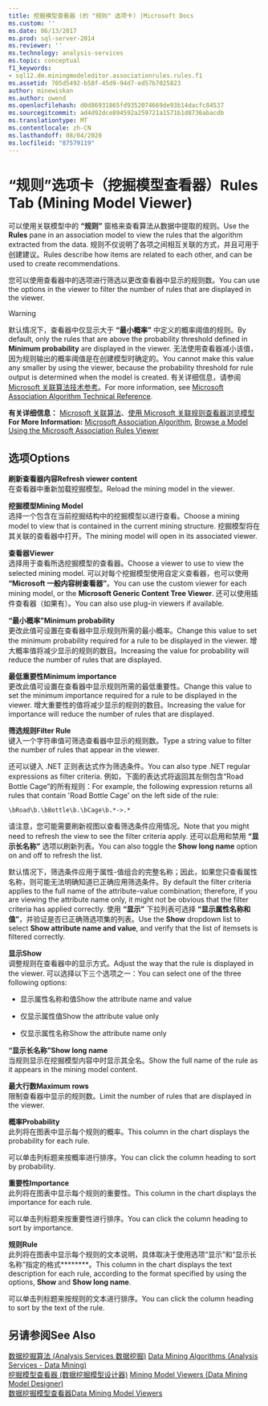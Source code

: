 ```yaml
---
title: 挖掘模型查看器 (的 "规则" 选项卡) |Microsoft Docs
ms.custom: ''
ms.date: 06/13/2017
ms.prod: sql-server-2014
ms.reviewer: ''
ms.technology: analysis-services
ms.topic: conceptual
f1_keywords:
- sql12.dm.miningmodeleditor.associationrules.rules.f1
ms.assetid: 705d5492-b58f-45d9-94d7-ed57b7025823
author: minewiskan
ms.author: owend
ms.openlocfilehash: d0d86931865fd9352074669de93b14dacfc84537
ms.sourcegitcommit: ad4d92dce894592a259721a1571b1d8736abacdb
ms.translationtype: MT
ms.contentlocale: zh-CN
ms.lasthandoff: 08/04/2020
ms.locfileid: "87579119"
---
```

# <a name="rules-tab-mining-model-viewer"></a><span data-ttu-id="1e276-102">“规则”选项卡（挖掘模型查看器）</span><span class="sxs-lookup"><span data-stu-id="1e276-102">Rules Tab (Mining Model Viewer)</span></span>
  <span data-ttu-id="1e276-103">可以使用关联模型中的 **“规则”** 窗格来查看算法从数据中提取的规则。</span><span class="sxs-lookup"><span data-stu-id="1e276-103">Use the **Rules** pane in an association model to view the rules that the algorithm extracted from the data.</span></span> <span data-ttu-id="1e276-104">规则不仅说明了各项之间相互关联的方式，并且可用于创建建议。</span><span class="sxs-lookup"><span data-stu-id="1e276-104">Rules describe how items are related to each other, and can be used to create recommendations.</span></span>  
  
 <span data-ttu-id="1e276-105">您可以使用查看器中的选项进行筛选以更改查看器中显示的规则数。</span><span class="sxs-lookup"><span data-stu-id="1e276-105">You can use the options in the viewer to filter the number of rules that are displayed in the viewer.</span></span>  
  
> [!WARNING]  
>  <span data-ttu-id="1e276-106">默认情况下，查看器中仅显示大于 **“最小概率”** 中定义的概率阈值的规则。</span><span class="sxs-lookup"><span data-stu-id="1e276-106">By default, only the rules that are above the probability threshold defined in **Minimum probability** are displayed in the viewer.</span></span> <span data-ttu-id="1e276-107">无法使用查看器减小该值，因为规则输出的概率阈值是在创建模型时确定的。</span><span class="sxs-lookup"><span data-stu-id="1e276-107">You cannot make this value any smaller by using the viewer, because the probability threshold for rule output is determined when the model is created.</span></span> <span data-ttu-id="1e276-108">有关详细信息，请参阅 [Microsoft 关联算法技术参考](data-mining/microsoft-association-algorithm-technical-reference.md)。</span><span class="sxs-lookup"><span data-stu-id="1e276-108">For more information, see [Microsoft Association Algorithm Technical Reference](data-mining/microsoft-association-algorithm-technical-reference.md).</span></span>  
  
 <span data-ttu-id="1e276-109">**有关详细信息：** [Microsoft 关联算法](data-mining/microsoft-association-algorithm.md)、[使用 Microsoft 关联规则查看器浏览模型](data-mining/browse-a-model-using-the-microsoft-association-rules-viewer.md)</span><span class="sxs-lookup"><span data-stu-id="1e276-109">**For More Information:** [Microsoft Association Algorithm](data-mining/microsoft-association-algorithm.md), [Browse a Model Using the Microsoft Association Rules Viewer](data-mining/browse-a-model-using-the-microsoft-association-rules-viewer.md)</span></span>  
  
## <a name="options"></a><span data-ttu-id="1e276-110">选项</span><span class="sxs-lookup"><span data-stu-id="1e276-110">Options</span></span>  
 <span data-ttu-id="1e276-111">**刷新查看器内容**</span><span class="sxs-lookup"><span data-stu-id="1e276-111">**Refresh viewer content**</span></span>  
 <span data-ttu-id="1e276-112">在查看器中重新加载挖掘模型。</span><span class="sxs-lookup"><span data-stu-id="1e276-112">Reload the mining model in the viewer.</span></span>  
  
 <span data-ttu-id="1e276-113">**挖掘模型**</span><span class="sxs-lookup"><span data-stu-id="1e276-113">**Mining Model**</span></span>  
 <span data-ttu-id="1e276-114">选择一个包含在当前挖掘结构中的挖掘模型以进行查看。</span><span class="sxs-lookup"><span data-stu-id="1e276-114">Choose a mining model to view that is contained in the current mining structure.</span></span> <span data-ttu-id="1e276-115">挖掘模型将在其关联的查看器中打开。</span><span class="sxs-lookup"><span data-stu-id="1e276-115">The mining model will open in its associated viewer.</span></span>  
  
 <span data-ttu-id="1e276-116">**查看器**</span><span class="sxs-lookup"><span data-stu-id="1e276-116">**Viewer**</span></span>  
 <span data-ttu-id="1e276-117">选择用于查看所选挖掘模型的查看器。</span><span class="sxs-lookup"><span data-stu-id="1e276-117">Choose a viewer to use to view the selected mining model.</span></span> <span data-ttu-id="1e276-118">可以对每个挖掘模型使用自定义查看器，也可以使用 **“Microsoft 一般内容树查看器”**。</span><span class="sxs-lookup"><span data-stu-id="1e276-118">You can use the custom viewer for each mining model, or the **Microsoft Generic Content Tree Viewer**.</span></span> <span data-ttu-id="1e276-119">还可以使用插件查看器（如果有）。</span><span class="sxs-lookup"><span data-stu-id="1e276-119">You can also use plug-in viewers if available.</span></span>  
  
 <span data-ttu-id="1e276-120">**“最小概率”**</span><span class="sxs-lookup"><span data-stu-id="1e276-120">**Minimum probability**</span></span>  
 <span data-ttu-id="1e276-121">更改此值可设置在查看器中显示规则所需的最小概率。</span><span class="sxs-lookup"><span data-stu-id="1e276-121">Change this value to set the minimum probability required for a rule to be displayed in the viewer.</span></span> <span data-ttu-id="1e276-122">增大概率值将减少显示的规则的数目。</span><span class="sxs-lookup"><span data-stu-id="1e276-122">Increasing the value for probability will reduce the number of rules that are displayed.</span></span>  
  
 <span data-ttu-id="1e276-123">**最低重要性**</span><span class="sxs-lookup"><span data-stu-id="1e276-123">**Minimum importance**</span></span>  
 <span data-ttu-id="1e276-124">更改此值可设置在查看器中显示规则所需的最低重要性。</span><span class="sxs-lookup"><span data-stu-id="1e276-124">Change this value to set the minimum importance required for a rule to be displayed in the viewer.</span></span> <span data-ttu-id="1e276-125">增大重要性的值将减少显示的规则的数目。</span><span class="sxs-lookup"><span data-stu-id="1e276-125">Increasing the value for importance will reduce the number of rules that are displayed.</span></span>  
  
 <span data-ttu-id="1e276-126">**筛选规则**</span><span class="sxs-lookup"><span data-stu-id="1e276-126">**Filter Rule**</span></span>  
 <span data-ttu-id="1e276-127">键入一个字符串值可筛选查看器中显示的规则数。</span><span class="sxs-lookup"><span data-stu-id="1e276-127">Type a string value to filter the number of rules that appear in the viewer.</span></span>  
  
 <span data-ttu-id="1e276-128">还可以键入 .NET 正则表达式作为筛选条件。</span><span class="sxs-lookup"><span data-stu-id="1e276-128">You can also type .NET regular expressions as filter criteria.</span></span> <span data-ttu-id="1e276-129">例如，下面的表达式将返回其左侧包含“Road Bottle Cage”的所有规则：</span><span class="sxs-lookup"><span data-stu-id="1e276-129">For example, the following expression returns all rules that contain 'Road Bottle Cage' on the left side of the rule:</span></span>  
  
 `\bRoad\b.\bBottle\b.\bCage\b.*->.*`  
  
 <span data-ttu-id="1e276-130">请注意，您可能需要刷新视图以查看筛选条件应用情况。</span><span class="sxs-lookup"><span data-stu-id="1e276-130">Note that you might need to refresh the view to see the filter criteria apply.</span></span> <span data-ttu-id="1e276-131">还可以启用和禁用 **“显示长名称”** 选项以刷新列表。</span><span class="sxs-lookup"><span data-stu-id="1e276-131">You can also toggle the **Show long name** option on and off to refresh the list.</span></span>  
  
 <span data-ttu-id="1e276-132">默认情况下，筛选条件应用于属性-值组合的完整名称；因此，如果您只查看属性名称，则可能无法明确知道已正确应用筛选条件。</span><span class="sxs-lookup"><span data-stu-id="1e276-132">By default the filter criteria applies to the full name of the attribute-value combination; therefore, if you are viewing the attribute name only, it might not be obvious that the filter criteria has applied correctly.</span></span> <span data-ttu-id="1e276-133">使用 **“显示”** 下拉列表可选择 **“显示属性名称和值”**，并验证是否已正确筛选项集的列表。</span><span class="sxs-lookup"><span data-stu-id="1e276-133">Use the **Show** dropdown list to select **Show attribute name and value**, and verify that the list of itemsets is filtered correctly.</span></span>  
  
 <span data-ttu-id="1e276-134">**显示**</span><span class="sxs-lookup"><span data-stu-id="1e276-134">**Show**</span></span>  
 <span data-ttu-id="1e276-135">调整规则在查看器中的显示方式。</span><span class="sxs-lookup"><span data-stu-id="1e276-135">Adjust the way that the rule is displayed in the viewer.</span></span> <span data-ttu-id="1e276-136">可以选择以下三个选项之一：</span><span class="sxs-lookup"><span data-stu-id="1e276-136">You can select one of the three following options:</span></span>  
  
-   <span data-ttu-id="1e276-137">显示属性名称和值</span><span class="sxs-lookup"><span data-stu-id="1e276-137">Show the attribute name and value</span></span>  
  
-   <span data-ttu-id="1e276-138">仅显示属性值</span><span class="sxs-lookup"><span data-stu-id="1e276-138">Show the attribute value only</span></span>  
  
-   <span data-ttu-id="1e276-139">仅显示属性名称</span><span class="sxs-lookup"><span data-stu-id="1e276-139">Show the attribute name only</span></span>  
  
 <span data-ttu-id="1e276-140">**“显示长名称”**</span><span class="sxs-lookup"><span data-stu-id="1e276-140">**Show long name**</span></span>  
 <span data-ttu-id="1e276-141">当规则显示在挖掘模型内容中时显示其全名。</span><span class="sxs-lookup"><span data-stu-id="1e276-141">Show the full name of the rule as it appears in the mining model content.</span></span>  
  
 <span data-ttu-id="1e276-142">**最大行数**</span><span class="sxs-lookup"><span data-stu-id="1e276-142">**Maximum rows**</span></span>  
 <span data-ttu-id="1e276-143">限制查看器中显示的规则数。</span><span class="sxs-lookup"><span data-stu-id="1e276-143">Limit the number of rules that are displayed in the viewer.</span></span>  
  
 <span data-ttu-id="1e276-144">**概率**</span><span class="sxs-lookup"><span data-stu-id="1e276-144">**Probability**</span></span>  
 <span data-ttu-id="1e276-145">此列将在图表中显示每个规则的概率。</span><span class="sxs-lookup"><span data-stu-id="1e276-145">This column in the chart displays the probability for each rule.</span></span>  
  
 <span data-ttu-id="1e276-146">可以单击列标题来按概率进行排序。</span><span class="sxs-lookup"><span data-stu-id="1e276-146">You can click the column heading to sort by probability.</span></span>  
  
 <span data-ttu-id="1e276-147">**重要性**</span><span class="sxs-lookup"><span data-stu-id="1e276-147">**Importance**</span></span>  
 <span data-ttu-id="1e276-148">此列将在图表中显示每个规则的重要性。</span><span class="sxs-lookup"><span data-stu-id="1e276-148">This column in the chart displays the importance for each rule.</span></span>  
  
 <span data-ttu-id="1e276-149">可以单击列标题来按重要性进行排序。</span><span class="sxs-lookup"><span data-stu-id="1e276-149">You can click the column heading to sort by importance.</span></span>  
  
 <span data-ttu-id="1e276-150">**规则**</span><span class="sxs-lookup"><span data-stu-id="1e276-150">**Rule**</span></span>  
 <span data-ttu-id="1e276-151">此列将在图表中显示每个规则的文本说明，具体取决于使用选项“显示”和“显示长名称”指定的格式\*\*\*\*\*\*\*\*。</span><span class="sxs-lookup"><span data-stu-id="1e276-151">This column in the chart displays the text description for each rule, according to the format specified by using the options, **Show** and **Show long name**.</span></span>  
  
 <span data-ttu-id="1e276-152">可以单击列标题来按规则的文本进行排序。</span><span class="sxs-lookup"><span data-stu-id="1e276-152">You can click the column heading to sort by the text of the rule.</span></span>  
  
## <a name="see-also"></a><span data-ttu-id="1e276-153">另请参阅</span><span class="sxs-lookup"><span data-stu-id="1e276-153">See Also</span></span>  
 <span data-ttu-id="1e276-154">[数据挖掘算法 &#40;Analysis Services 数据挖掘&#41;](data-mining/data-mining-algorithms-analysis-services-data-mining.md) </span><span class="sxs-lookup"><span data-stu-id="1e276-154">[Data Mining Algorithms &#40;Analysis Services - Data Mining&#41;](data-mining/data-mining-algorithms-analysis-services-data-mining.md) </span></span>  
 <span data-ttu-id="1e276-155">[挖掘模型查看器 &#40;数据挖掘模型设计器&#41;](mining-model-viewers-data-mining-model-designer.md) </span><span class="sxs-lookup"><span data-stu-id="1e276-155">[Mining Model Viewers &#40;Data Mining Model Designer&#41;](mining-model-viewers-data-mining-model-designer.md) </span></span>  
 [<span data-ttu-id="1e276-156">数据挖掘模型查看器</span><span class="sxs-lookup"><span data-stu-id="1e276-156">Data Mining Model Viewers</span></span>](data-mining/data-mining-model-viewers.md)  
  
  
